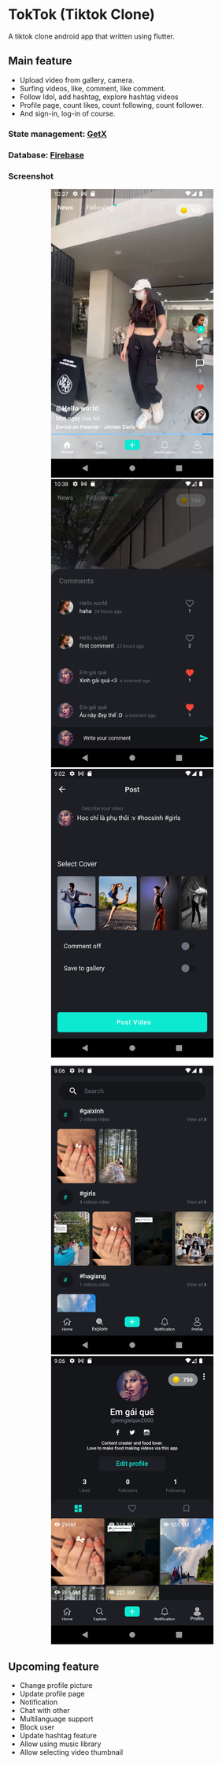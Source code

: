 # TokTok (Tiktok Clone)

A tiktok clone android app that written using flutter.

## Main feature

- Upload video from gallery, camera.
- Surfing videos, like, comment, like comment.
- Follow Idol, add hashtag, explore hashtag videos
- Profile page, count likes, count following, count follower.
- And sign-in, log-in of course.

### State management: [GetX](https://pub.dev/packages/get)

### Database: [Firebase](https://firebase.google.com)

### Screenshot
<p align="center">
    <img src="https://github.com/TruongAnim/toktok/blob/main/test/1.png" alt="drawing"   width="330"/>
    <img src="https://github.com/TruongAnim/toktok/blob/main/test/2.png" alt="drawing"   width="330"/>
    <img src="https://github.com/TruongAnim/toktok/blob/main/test/3.png" alt="drawing"   width="330"/>
<p align="center">
    <img src="https://github.com/TruongAnim/toktok/blob/main/test/4.png" alt="drawing"   width="330"/>
    <img src="https://github.com/TruongAnim/toktok/blob/main/test/5.png" alt="drawing"   width="330"/>

## Upcoming feature
- Change profile picture
- Update profile page
- Notification
- Chat with other
- Multilanguage support
- Block user
- Update hashtag feature
- Allow using music library
- Allow selecting video thumbnail
